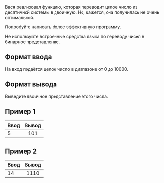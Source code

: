 Вася реализовал функцию, которая переводит целое число из десятичной системы в двоичную. Но, кажется, она получилась не очень оптимальной.

Попробуйте написать более эффективную программу.

Не используйте встроенные средства языка по переводу чисел в бинарное представление.

## Формат ввода
На вход подаётся целое число в диапазоне от 0 до 10000.

## Формат вывода
Выведите двоичное представление этого числа.

## Пример 1
| Ввод                           | Вывод              | 
| -------------------------------|:------------------:|
| 5                              | 101                | 

## Пример 2
| Ввод                           | Вывод              | 
| -------------------------------|:------------------:|
| 14                             | 1110               | 

